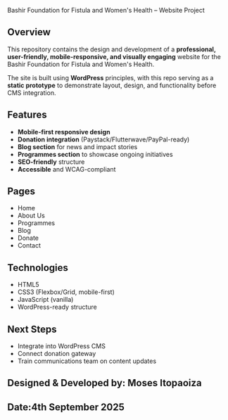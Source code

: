 Bashir Foundation for Fistula and Women's Health – Website Project

## Overview
This repository contains the design and development of a **professional, user-friendly, mobile-responsive, and visually engaging** website for the Bashir Foundation for Fistula and Women's Health.

The site is built using **WordPress** principles, with this repo serving as a **static prototype** to demonstrate layout, design, and functionality before CMS integration.

## Features
- **Mobile-first responsive design**
- **Donation integration** (Paystack/Flutterwave/PayPal-ready)
- **Blog section** for news and impact stories
- **Programmes section** to showcase ongoing initiatives
- **SEO-friendly** structure
- **Accessible** and WCAG-compliant

## Pages
- Home
- About Us
- Programmes
- Blog
- Donate
- Contact

## Technologies
- HTML5
- CSS3 (Flexbox/Grid, mobile-first)
- JavaScript (vanilla)
- WordPress-ready structure

## Next Steps
- Integrate into WordPress CMS
- Connect donation gateway
- Train communications team on content updates

## Designed & Developed by: Moses Itopaoiza  
## Date:4th September 2025
